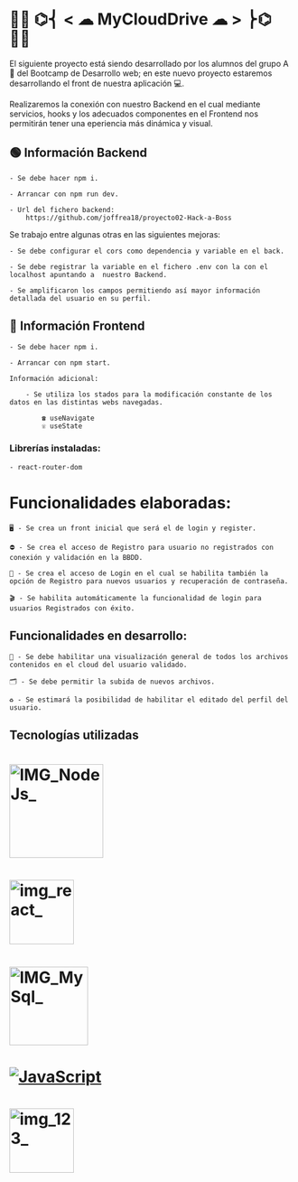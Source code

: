 #     👨‍💻 **********************************⌬⎨ < ☁ MyCloudDrive ☁ > ⎬⌬********************************** 👨‍💻


El siguiente proyecto está siendo desarrollado por los alumnos del grupo A 📝 del Bootcamp de Desarrollo web; en este nuevo proyecto estaremos desarrollando el front de nuestra aplicación 💻.

Realizaremos la conexión con nuestro Backend en el cual mediante servicios, hooks y los adecuados componentes en el Frontend nos permitirán tener una eperiencia más dinámica y visual.


## 🟢 Información Backend

    - Se debe hacer npm i.
    
    - Arrancar con npm run dev.

    - Url del fichero backend:
        https://github.com/joffrea18/proyecto02-Hack-a-Boss

Se trabajo entre algunas otras en las siguientes mejoras:

    - Se debe configurar el cors como dependencia y variable en el back.
    
    - Se debe registrar la variable en el fichero .env con la con el localhost apuntando a  nuestro Backend.
    
    - Se amplificaron los campos permitiendo así mayor información detallada del usuario en su perfil.


## 🔵 Información Frontend

    - Se debe hacer npm i.
    
    - Arrancar con npm start.

    Información adicional:
    
        - Se utiliza los stados para la modificación constante de los datos en las distintas webs navegadas.
        
            ☎︎ useNavigate
            ☏ useState


### Librerías instaladas:

    - react-router-dom


# Funcionalidades elaboradas:


    🖥️ - Se crea un front inicial que será el de login y register.
    
    ⛔️ - Se crea el acceso de Registro para usuario no registrados con conexión y validación en la BBDD.
    
    👤 - Se crea el acceso de Login en el cual se habilita también la opción de Registro para nuevos usuarios y recuperación de contraseña.
    
    🎬 - Se habilita automáticamente la funcionalidad de login para usuarios Registrados con éxito.
    

## Funcionalidades en desarrollo:

    👀 - Se debe habilitar una visualización general de todos los archivos contenidos en el cloud del usuario validado.
    
    🗂️ - Se debe permitir la subida de nuevos archivos.
    
    ♻︎ - Se estimará la posibilidad de habilitar el editado del perfil del usuario.




## Tecnologías utilizadas


# <img width="166" alt="IMG_NodeJs_" src="https://user-images.githubusercontent.com/123706095/236196535-2783aca6-aaee-4675-8501-f35ee35d1a5b.png">

# <img width="114" alt="img_react_" src="https://camo.githubusercontent.com/48d099290b4cb2d7937bcd96e8497cf1845b54a810a6432c70cf944b60b40c77/68747470733a2f2f7261776769742e636f6d2f676f72616e67616a69632f72656163742d69636f6e732f6d61737465722f72656163742d69636f6e732e737667">


# <img width="139" alt="IMG_MySql_" src="https://user-images.githubusercontent.com/123706095/236196551-452673a1-6f0e-4693-8c37-8fbbb3067788.png">

# [![JavaScript](https://img.shields.io/badge/JavaScript-F7DF1E?style=for-the-badge&logo=javascript&logoColor=white&labelColor=101010)]()

# <img width="114" alt="img_123_" src="https://github.com/rto1991/proyecto02-Hack-a-Boss/assets/123706095/cca98819-db13-4f4d-ab25-918de9d27064">







